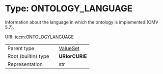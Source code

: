 
# Type: ONTOLOGY_LANGUAGE


Information about the language in which the ontology is implemented (OMV 5.7).

URI: [tccm:ONTOLOGYLANGUAGE](https://hotecosystem.org/tccm/ONTOLOGYLANGUAGE)

|  |  |  |
| --- | --- | --- |
| Parent type | | [ValueSet](types/ValueSet.md) |
| Root (builtin) type | | **URIorCURIE** |
| Representation | | str |
